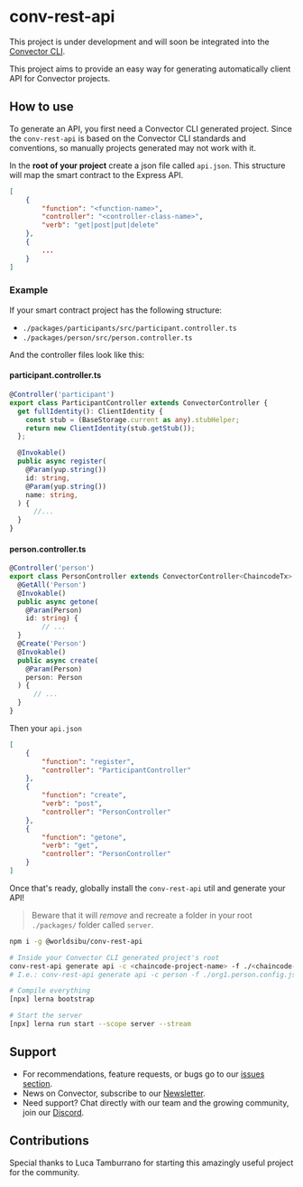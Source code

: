 # conv-rest-api

This project is under development and will soon be integrated into the [Convector CLI](https://github.com/worldsibu/convector-cli).

This project aims to provide an easy way for generating automatically client API for Convector projects.

## How to use

To generate an API, you first need a Convector CLI generated project. Since the `conv-rest-api` is based on the Convector CLI standards and conventions, so manually projects generated may not work with it.

In the **root of your project** create a json file called `api.json`. This structure will map the smart contract to the Express API.

```json
[
    {
        "function": "<function-name>",
        "controller": "<controller-class-name>",
        "verb": "get|post|put|delete"
    },
    {
        ...
    }
]
```

### Example

If your smart contract project has the following structure:

* `./packages/participants/src/participant.controller.ts`
* `./packages/person/src/person.controller.ts`

And the controller files look like this:

#### participant.controller.ts

```ts
@Controller('participant')
export class ParticipantController extends ConvectorController {
  get fullIdentity(): ClientIdentity {
    const stub = (BaseStorage.current as any).stubHelper;
    return new ClientIdentity(stub.getStub());
  };

  @Invokable()
  public async register(
    @Param(yup.string())
    id: string,
    @Param(yup.string())
    name: string,
  ) {
      //...
  }
}
```

#### person.controller.ts

```ts
@Controller('person')
export class PersonController extends ConvectorController<ChaincodeTx> {
  @GetAll('Person')
  @Invokable()
  public async getone(
    @Param(Person)
    id: string) {
        // ...
  }
  @Create('Person')
  @Invokable()
  public async create(
    @Param(Person)
    person: Person
  ) {
      // ...
  }
}
```

Then your `api.json`

```json
[
    {
        "function": "register",
        "controller": "ParticipantController"
    },
    {
        "function": "create",
        "verb": "post",
        "controller": "PersonController"
    },
    {
        "function": "getone",
        "verb": "get",
        "controller": "PersonController"
    }
]
```

Once that's ready, globally install the `conv-rest-api` util and generate your API!

> Beware that it will *remove* and recreate a folder in your root `./packages/` folder called `server`.

```bash
npm i -g @worldsibu/conv-rest-api

# Inside your Convector CLI generated project's root
conv-rest-api generate api -c <chaincode-project-name> -f ./<chaincode-config-file>
# I.e.: conv-rest-api generate api -c person -f ./org1.person.config.json

# Compile everything
[npx] lerna bootstrap

# Start the server
[npx] lerna run start --scope server --stream
```

## Support

* For recommendations, feature requests, or bugs go to our [issues section](/https://github.com/worldsibu/convector-rest-api/issues).
* News on Convector, subscribe to our [Newsletter](https://worldsibu.tech/subscribe/).
* Need support? Chat directly with our team and the growing community, join our [Discord](https://discord.gg/twRwpWt).

## Contributions

Special thanks to Luca Tamburrano for starting this amazingly useful project for the community.
